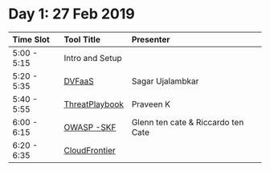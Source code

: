 # Day 1: 27 Feb 2019

| **Time Slot** | **Tool Title** | **Presenter** |
| :--- | :--- | :--- |
| 5:00 - 5:15 | Intro and Setup |  |
| 5:20 - 5:35 | [DVFaaS](https://github.com/we45/DVFaaS-Damn-Vulnerable-Functions-as-a-Service) | Sagar Ujalambkar |
| 5:40 - 5:55 | [ThreatPlaybook](https://github.com/we45/ThreatPlaybook) | Praveen K |
| 6:00 - 6:15 | [OWASP -SKF](https://www.owasp.org/index.php/OWASP_Security_Knowledge_Framework) | Glenn ten cate & Riccardo ten Cate |
| 6:20 - 6:35 | [CloudFrontier](https://github.com/riskprofiler/CloudFrontier) | 
